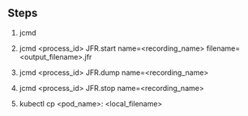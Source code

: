 ## Steps
1. jcmd

2. jcmd <process_id> JFR.start name=<recording_name> filename=<output_filename>.jfr

3. jcmd <process_id> JFR.dump name=<recording_name>

4. jcmd <process_id> JFR.stop name=<recording_name>

5. kubectl cp <pod_name>:<filename> <local_filename>